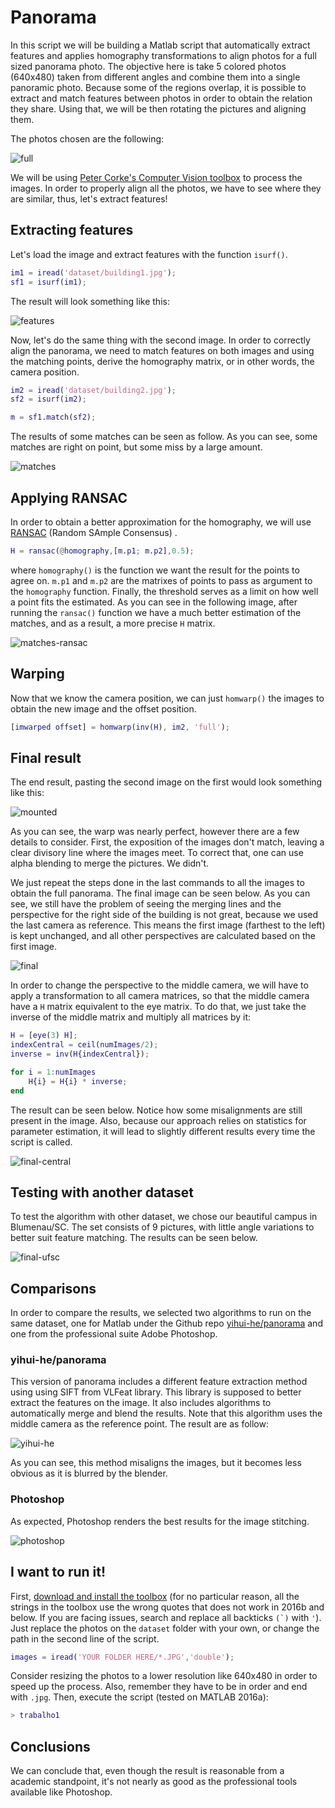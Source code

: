 # Panorama

In this script we will be building a Matlab script that automatically extract features and applies homography transformations to align photos for a full sized panorama photo. The objective here is take 5 colored photos (640x480) taken from different angles and combine them into a single panoramic photo. Because some of the regions overlap, it is possible to extract and match features between photos in order to obtain the relation they share. Using that, we will be then rotating the pictures and aligning them.

The photos chosen are the following:

![full](https://user-images.githubusercontent.com/8211602/39070875-65f4f30e-44bb-11e8-9a38-cade3f527de5.png)

We will be using [Peter Corke's Computer Vision toolbox](http://petercorke.com/wordpress/toolboxes/machine-vision-toolbox) to process the images. In order to properly align all the photos, we have to see where they are similar, thus, let's extract features!

## Extracting features

Let's load the image and extract features with the function `isurf()`.

```matlab
im1 = iread('dataset/building1.jpg');
sf1 = isurf(im1);
```

The result will look something like this:

![features](https://user-images.githubusercontent.com/8211602/39071421-637cc71c-44bd-11e8-82fd-c0c956fc673c.jpg)

Now, let's do the same thing with the second image. In order to correctly align the panorama, we need to match features on both images and using the matching points, derive the homography matrix, or in other words, the camera position.

```matlab
im2 = iread('dataset/building2.jpg');
sf2 = isurf(im2);

m = sf1.match(sf2);
```

The results of some matches can be seen as follow. As you can see, some matches are right on point, but some miss by a large amount.

![matches](https://user-images.githubusercontent.com/8211602/39071877-03e77372-44bf-11e8-95dc-e8657a2a4f28.png)

## Applying RANSAC

In order to obtain a better approximation for the homography, we will use [RANSAC](https://en.wikipedia.org/wiki/Random_sample_consensus) (Random SAmple Consensus) .

```matlab
H = ransac(@homography,[m.p1; m.p2],0.5);
```

where `homography()` is the function we want the result for the points to agree on. `m.p1` and `m.p2` are the matrixes of points to pass as argument to the `homography` function. Finally, the threshold serves as a limit on how well a point fits the estimated. As you can see in the following image, after running the `ransac()` function we have a much better estimation of the matches, and as a result, a more precise `H` matrix.

![matches-ransac](https://user-images.githubusercontent.com/8211602/39072589-5fdd77e2-44c1-11e8-9bed-3aa8c723b16d.png) 

## Warping

Now that we know the camera position, we can just `homwarp()` the images to obtain the  new image and the offset position.

```matlab
[imwarped offset] = homwarp(inv(H), im2, 'full');
```

## Final result

The end result, pasting the second image on the first would look something like this:

![mounted](https://user-images.githubusercontent.com/8211602/39074377-6c83dd28-44c7-11e8-9f93-df85419dede5.png)

As you can see, the warp was nearly perfect, however there are a few details to consider. First, the exposition of the images don't match, leaving a clear divisory line where the images meet. To correct that, one can use alpha blending to merge the pictures. We didn't.

We just repeat the steps done in the last commands to all the images to obtain the full panorama. The final image can be seen below. As you can see, we still have the problem of seeing the merging lines and the perspective for the right side of the building is not great, because we used the last camera as reference. This means the first image (farthest to the left) is kept unchanged, and all other perspectives are calculated based on the first image.

![final](https://user-images.githubusercontent.com/8211602/39097653-a45cb200-4635-11e8-8c25-11e6ef97f903.png)

In order to change the perspective to the middle camera, we will have to apply a transformation to all camera matrices, so that the middle camera have a `H` matrix equivalent to the eye matrix. To do that, we just take the inverse of the middle matrix and multiply all matrices by it:

```matlab
H = [eye(3) H];
indexCentral = ceil(numImages/2);
inverse = inv(H{indexCentral});

for i = 1:numImages
    H{i} = H{i} * inverse;
end
```

The result can be seen below. Notice how some misalignments are still present in the image. Also, because our approach relies on statistics for parameter estimation, it will lead to slightly different results every time the script is called.

![final-central](https://user-images.githubusercontent.com/8211602/39157679-5c85e9a8-4732-11e8-9fb1-f8735a1b20f1.png)



## Testing with another dataset

To test the algorithm with other dataset, we chose our beautiful campus in Blumenau/SC.  The set consists of 9 pictures, with little angle variations to better suit feature matching. The results can be seen below.

![final-ufsc](https://user-images.githubusercontent.com/8211602/39158320-c1bd0bd2-4735-11e8-94b9-ba342481934a.png)

## Comparisons

In order to compare the results, we selected two algorithms to run on the same dataset, one for Matlab under the Github repo [yihui-he/panorama](https://github.com/yihui-he/panorama) and one from the professional suite Adobe Photoshop.

### yihui-he/panorama

This version of panorama includes a different feature extraction method using using SIFT from  VLFeat library. This library is supposed to better extract the features on the image. It also includes algorithms to automatically merge and blend the results. Note that this algorithm uses the middle camera as the reference point. The result are as follow:

![yihui-he](https://user-images.githubusercontent.com/8211602/39076234-85dca9d6-44d0-11e8-8253-29a946a74733.png)

As you can see, this method misaligns the images, but it becomes less obvious as it is blurred by the blender.

### Photoshop

As expected, Photoshop renders the best results for the image stitching.

![photoshop](https://user-images.githubusercontent.com/8211602/39076235-8600cc6c-44d0-11e8-8310-6235464afb4b.png)

## I want to run it!

First, [download and install the toolbox](http://petercorke.com/wordpress/toolboxes/machine-vision-toolbox#Downloading_the_Toolbox) (for no particular reason, all the strings in the toolbox use the wrong quotes that does not work in 2016b and below. If you are facing issues, search and replace all backticks ``(`)`` with `'`). Just replace the photos on the `dataset` folder with your own, or change the path in the second line of the script.

```matlab
images = iread('YOUR FOLDER HERE/*.JPG','double');
```

Consider resizing the photos to a lower resolution like 640x480 in order to speed up the process. Also, remember they have to be in order and end with `.jpg`. Then, execute the script (tested on MATLAB 2016a):

```matlab
> trabalho1
```

## Conclusions

We can conclude that, even though the result is reasonable from a academic standpoint, it's not nearly as good as the professional tools available like Photoshop.